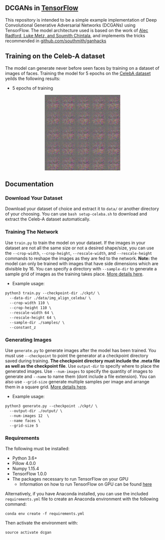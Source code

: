 ## DCGANs in [TensorFlow](https://github.com/tensorflow/tensorflow)
This repository is intended to be a simple example implementation of Deep Convolutional Generative Adversarial Networks (DCGANs) using TensorFlow. The model architecture used is based on the work of [Alec Radford, Luke Metz, and Soumith Chintala](https://arxiv.org/abs/1511.06434), and implements the tricks recommended in [github.com/southmith/ganhacks](https://github.com/soumith/ganhacks)

## Training on the Celeb-A dataset
The model can generate never before seen faces by training on a dataset of images of faces. Training the model for 5 epochs on the [CelebA dataset](http://mmlab.ie.cuhk.edu.hk/projects/CelebA.html) yeilds the following results:
- 5 epochs of training
<p align = 'center'>
<img src = 'examples/animated.gif' height = '246px'>
</p>

## Documentation
### Download Your Dataset
Download your dataset of choice and extract it to `data/` or another directory of your choosing. You can use `bash setup-celeba.sh` to download and extract the Celeb-A dataset automatically.

### Training The Network
Use `train.py` to train the model on your dataset. If the images in your dataset are not all the same size or not a desired shape/size, you can use the `--crop-width`, `--crop-height`, `--rescale-width`, and `--rescale-height` commands to reshape the images as they are fed to the network. **Note:** the model can only be trained with images that have side dimensions which are divisible by 16. You can specify a directory with `--sample-dir` to generate a sample grid of images as the training takes place. [More details here](docs.md).
- Example usage:
```
python3 train.py --checkpoint-dir ./ckpt/ \
  --data-dir ./data/img_align_celeba/ \
  --crop-width 110 \
  --crop-height 110 \
  --rescale-width 64 \
  --rescale-height 64 \
  --sample-dir ./samples/ \
  --constant_z
```

### Generating Images
Use `generate.py` to generate images after the model has been trained. You must use `--checkpoint` to point the generator at a checkpoint directory saved during training. **The checkpoint directory must include the .meta file as well as the checkpoint file**. Use `output-dir` to specify where to place the generated images. Use `--num-images` to specify the quantity of images to generate and `--name` to name them (dont include a file extension). You can also use `--grid-size` generate multiple samples per image and arrange them in a square grid. [More details here](docs.md).
- Example usage:
```
python3 generate.py --checkpoint ./ckpt/ \
  --output-dir ./output/ \
  --num-images 12  \
  --name faces \
  --grid-size 5
```
### Requirements
The following must be installed:
- Python 3.6+
- Pillow 4.0.0
- Numpy 1.15.4
- TensorFlow 1.0.0
- The packages necessary to run TensorFlow on your GPU
  - Information on how to run TensorFlow on GPU can be found [here](https://www.tensorflow.org/install/)
  
Alternatively, if you have Anaconda installed, you can use the included `requirements.yml` file to create an Anaconda environment with the following command:
```
conda env create -f requirements.yml
```
Then activate the environment with:
```
source activate dcgan
```

